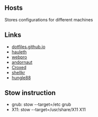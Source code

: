 ## Hosts
Stores configurations for different machines

## Links
 - [dotfiles.github.io](https://dotfiles.github.io/)
 - [hauleth](https://github.com/hauleth/dotfiles)
 - [webpro](https://github.com/webpro/awesome-dotfiles)
 - [andornaut](https://github.com/andornaut/dotfiles)
 - [Croxed](https://github.com/Croxed/dotfiles)
 - [shellkr](https://github.com/shellkr/dotfiles/tree/master/home)
 - [hungle88](https://github.com/hungle88/dotfiles)

## Stow instruction
 - grub: stow --target=/etc grub
 - X11: stow --target=/usr/share/X11 X11
